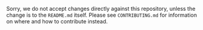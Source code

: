 Sorry, we do not accept changes directly against this repository, unless the
change is to the `README.md` itself. Please see
`CONTRIBUTING.md` for information on where and how to contribute instead.

